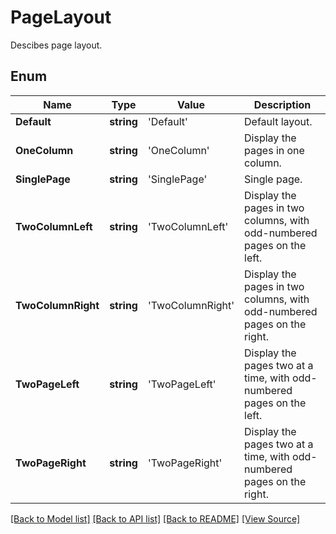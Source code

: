 ﻿# PageLayout
Descibes page layout.

## Enum
Name | Type | Value | Description
------------ | ------------- | ------------- | -------------
**Default** | **string** | 'Default' | Default layout.
**OneColumn** | **string** | 'OneColumn' | Display the pages in one column.
**SinglePage** | **string** | 'SinglePage' | Single page.
**TwoColumnLeft** | **string** | 'TwoColumnLeft' | Display the pages in two columns, with odd-numbered pages on the left.
**TwoColumnRight** | **string** | 'TwoColumnRight' | Display the pages in two columns, with odd-numbered pages on the right.
**TwoPageLeft** | **string** | 'TwoPageLeft' | Display the pages two at a time, with odd-numbered pages on the left.
**TwoPageRight** | **string** | 'TwoPageRight' | Display the pages two at a time, with odd-numbered pages on the right.

[[Back to Model list]](../README.md#documentation-for-models) [[Back to API list]](../README.md#documentation-for-api-endpoints) [[Back to README]](../README.md) [[View Source]](../src/models/pageLayout.ts)

